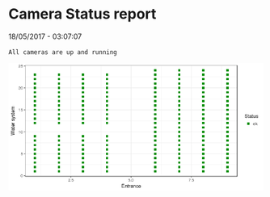 Camera Status report
================
18/05/2017 - 03:07:07

    All cameras are up and running

![](camreport_files/figure-markdown_github/unnamed-chunk-2-1.png)

